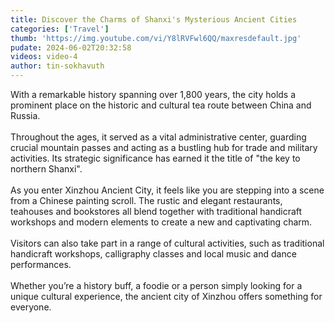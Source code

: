 ```yaml
---
title: Discover the Charms of Shanxi's Mysterious Ancient Cities
categories: ['Travel']
thumb: 'https://img.youtube.com/vi/Y8lRVFwl6QQ/maxresdefault.jpg'
pudate: 2024-06-02T20:32:58
videos: video-4
author: tin-sokhavuth
---
```

With a remarkable history spanning over 1,800 years, the city holds a prominent place on the historic and cultural tea route between China and Russia. 
<br/><br/>
Throughout the ages, it served as a vital administrative center, guarding crucial mountain passes and acting as a bustling hub for trade and military activities. Its strategic significance has earned it the title of "the key to northern Shanxi".
<br/><br/>
As you enter Xinzhou Ancient City, it feels like you are stepping into a scene from a Chinese painting scroll. The rustic and elegant restaurants, teahouses and bookstores all blend together with traditional handicraft workshops and modern elements to create a new and captivating charm.
<br/><br/>
Visitors can also take part in a range of cultural activities, such as traditional handicraft workshops, calligraphy classes and local music and dance performances.
<br/><br/>
Whether you’re a history buff, a foodie or a person simply looking for a unique cultural experience, the ancient city of Xinzhou offers something for everyone.